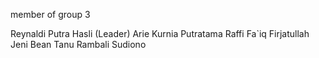 member of group 3

Reynaldi Putra Hasli (Leader)
Arie Kurnia Putratama 
Raffi Fa`iq Firjatullah 
Jeni Bean 
Tanu Rambali Sudiono 
